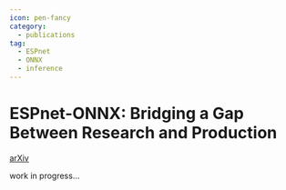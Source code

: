 ```yaml
---
icon: pen-fancy
category:
  - publications
tag:
  - ESPnet
  - ONNX
  - inference
---
```


# ESPnet-ONNX: Bridging a Gap Between Research and Production

[arXiv](https://arxiv.org/abs/2209.09756)

work in progress...
